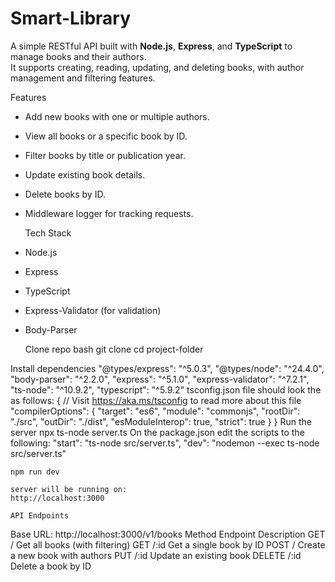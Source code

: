 # Smart-Library

A simple RESTful API built with **Node.js**, **Express**, and **TypeScript** to manage books and their authors.  
It supports creating, reading, updating, and deleting books, with author management and filtering features.

Features
- Add new books with one or multiple authors.
- View all books or a specific book by ID.
- Filter books by title or publication year.
- Update existing book details.
- Delete books by ID.
- Middleware logger for tracking requests.

  Tech Stack
- Node.js  
- Express 
- TypeScript  
- Express-Validator (for validation)  
- Body-Parser

  Clone repo
  bash
git clone <your-repo-url>
cd project-folder

Install dependencies
 "@types/express": "^5.0.3",
    "@types/node": "^24.4.0",
    "body-parser": "^2.2.0",
    "express": "^5.1.0",
    "express-validator": "^7.2.1",
    "ts-node": "^10.9.2",
    "typescript": "^5.9.2"
tsconfig.json file should look the as follows:
{
  // Visit https://aka.ms/tsconfig to read more about this file
  "compilerOptions": {
    "target": "es6",
    "module": "commonjs",
    "rootDir": "./src",
    "outDir": "./dist",
    "esModuleInterop": true,
    "strict": true
  }
}
    Run the server
    npx ts-node server.ts
    On the package.json edit the scripts to the following:
    "start": "ts-node src/server.ts",
    "dev": "nodemon --exec ts-node src/server.ts"
    
    npm run dev

    server will be running on:
    http://localhost:3000

    API Endpoints
Base URL: http://localhost:3000/v1/books
Method	Endpoint	Description
GET	/	Get all books (with filtering)
GET	/:id	Get a single book by ID
POST	/	Create a new book with authors
PUT	/:id	Update an existing book
DELETE	/:id	Delete a book by ID
